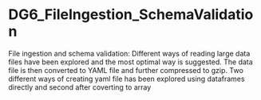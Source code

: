 # DG6_FileIngestion_SchemaValidation
File ingestion and schema validation: Different ways of reading large data files have been explored and the most optimal way is suggested. The data file is then converted to YAML file and further compressed to gzip. Two different ways of creating yaml file has been explored using dataframes directly and second after coverting to array
